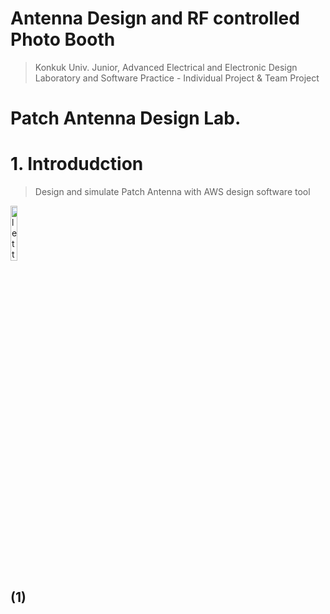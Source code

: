 # Antenna Design and RF controlled Photo Booth
> Konkuk Univ. Junior, Advanced Electrical and Electronic Design Laboratory and Software Practice - Individual Project & Team Project

# Patch Antenna Design Lab.

# 1. Introdudction
> Design and simulate Patch Antenna with AWS design software tool


<img src="/images/bsn_0.jpg" width="15%" height="15%" title="letter" alt="letter"></img>

## (1)


